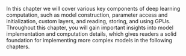  In this chapter we will cover various key components of deep learning
computation, such as model construction, parameter access and initialization, custom layers, and reading,
storing, and using GPUs. Throughout this chapter, you will gain important insights into model implementation and computation details, which gives readers a solid foundation for implementing more complex
models in the following chapters.
